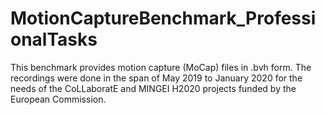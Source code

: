 # MotionCaptureBenchmark_ProfessionalTasks
This benchmark provides motion capture (MoCap) files in .bvh form. The recordings were done in the span of May 2019 to January 2020 for the needs of the CoLLaboratE and MINGEI H2020 projects funded by the European Commission. 
